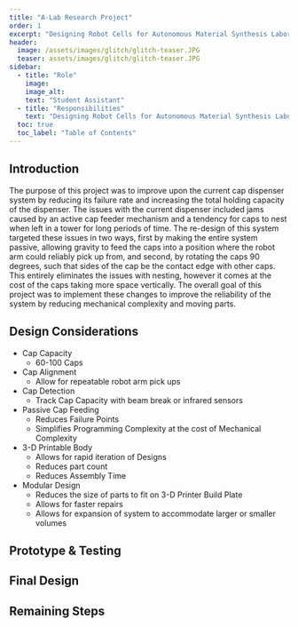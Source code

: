 ```yaml
---
title: "A-Lab Research Project"
order: 1
excerpt: "Designing Robot Cells for Autonomous Material Synthesis Laboratory"
header:
  image: /assets/images/glitch/glitch-teaser.JPG
  teaser: assets/images/glitch/glitch-teaser.JPG
sidebar:
  - title: "Role"
    image: 
    image_alt: 
    text: "Student Assistant"
  - title: "Responsibilities"
    text: "Designing Robot Cells for Autonomous Material Synthesis Laboratory"
  toc: true
  toc_label: "Table of Contents"
---
```


## Introduction
  The purpose of this project was to improve upon the current cap dispenser system by reducing its failure rate and increasing the total holding capacity of the dispenser. The issues with the current dispenser included jams caused by an active cap feeder mechanism and a tendency for caps to nest when left in a tower for long periods of time. The re-design of this system targeted these issues in two ways, first by making the entire system passive, allowing gravity to feed the caps into a position where the robot arm could reliably pick up from, and second, by rotating the caps 90 degrees, such that sides of the cap be the contact edge with other caps. This entirely eliminates the issues with nesting, however it comes at the cost of the caps taking more space vertically.  The overall goal of this project was to implement these changes to improve the reliability of the system by reducing mechanical complexity and moving parts.

## Design Considerations
- Cap Capacity
  - 60-100 Caps
- Cap Alignment 
  - Allow for repeatable robot arm pick ups
- Cap Detection
  - Track Cap Capacity with beam break or infrared sensors
- Passive Cap Feeding
  - Reduces Failure Points
  - Simplifies Programming Complexity at the cost of Mechanical Complexity
- 3-D Printable Body
  - Allows for rapid iteration of Designs
  - Reduces part count
  - Reduces Assembly Time
- Modular Design
  - Reduces the size of parts to fit on 3-D Printer Build Plate
  - Allows for faster repairs 
  - Allows for expansion of system to accommodate larger or smaller volumes

## Prototype & Testing

## Final Design

## Remaining Steps
